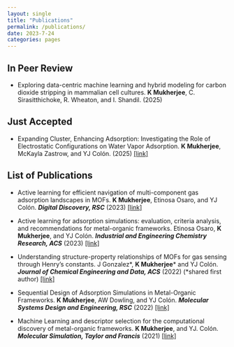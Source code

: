 ```yaml
---
layout: single
title: "Publications"
permalink: /publications/
date: 2023-7-24
categories: pages
---
```

## In Peer Review ##
* Exploring data-centric machine learning and hybrid modeling for carbon dioxide stripping in mammalian cell cultures. **K Mukherjee**, C. Sirasitthichoke, R. Wheaton, and I. Shandil. (2025)

## Just Accepted ##

* Expanding Cluster, Enhancing Adsorption: Investigating the Role of Electrostatic Configurations on Water Vapor Adsorption. **K Mukherjee**, McKayla Zastrow, and YJ Colón. (2025)
[[link]](https://doi.org/10.26434/chemrxiv-2025-9w4ss-v2)

## List of Publications ##
* Active learning for efficient navigation of multi-component gas adsorption landscapes in MOFs. **K Mukherjee**, Etinosa Osaro, and YJ Colón. ***Digital Discovery, RSC*** (2023)
[[link]](https://doi.org/10.1039/D3DD00106G)

* Active learning for adsorption simulations: evaluation, criteria analysis, and recommendations for metal-organic frameworks. Etinosa Osaro, **K Mukherjee**, and YJ Colón. ***Industrial and Engineering Chemistry Research, ACS*** (2023)
[[link]](https://doi.org/10.1021/acs.iecr.3c01589)

* Understanding structure-property relationships of MOFs for gas sensing through Henry’s constants. J
Gonzalez*, **K Mukherjee*** and YJ Colón. ***Journal of Chemical Engineering and Data, ACS*** (2022) (*shared
first author)
[[link]](https://doi.org/10.1021/acs.jced.2c00443)

* Sequential Design of Adsorption Simulations in Metal-Organic Frameworks. **K Mukherjee**, AW Dowling,
and YJ Colón. ***Molecular Systems Design and Engineering, RSC*** (2022)
[[link]](https://pubs.rsc.org/en/content/articlelanding/2022/me/d1me00138h)

* Machine Learning and descriptor selection for the computational discovery of metal-organic frameworks.
**K Mukherjee**, and YJ. Colón. ***Molecular Simulation, Taylor and Francis*** (2021)
[[link]](https://doi.org/10.1080/08927022.2021.1916014)



